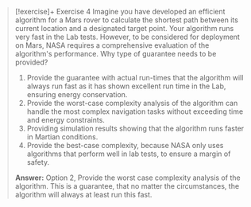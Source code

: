 
> [!exercise]+ Exercise 4
> Imagine you have developed an efficient algorithm for a Mars rover to calculate the shortest path between its current location and a designated target point. Your algorithm runs very fast in the Lab tests. However, to be considered for deployment on Mars, NASA requires a comprehensive evaluation of the algorithm's performance. Why type of guarantee needs to be provided?
> 1. Provide the guarantee with actual run-times that the algorithm will always run fast as it has shown excellent run time in the Lab, ensuring energy conservation.
> 2. Provide the worst-case complexity analysis of the algorithm can handle the most complex navigation tasks without exceeding time and energy constraints.
> 3. Providing simulation results showing that the algorithm runs faster in Martian conditions.
> 4. Provide the best-case complexity, because NASA only uses algorithms that perform well in lab tests, to ensure a margin of safety.
> 
> **Answer:** Option 2, Provide the worst case complexity analysis of the algorithm. This is a guarantee, that no matter the circumstances, the algorithm will always at least run this fast. 


